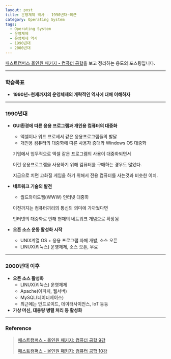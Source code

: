 ```yaml
---
layout: post
title: 운영체제 역사 - 1990년대~최근
category: Operating System
tags:
  - Operating System
  - 운영체제
  - 운영체제 역사
  - 1990년대
  - 2000년대
---
```




[패스트캠퍼스 올인원 패키지 - 컴퓨터 공학](https://online.fastcampus.co.kr/courses?query=%EC%BB%B4%ED%93%A8%ED%84%B0+%EA%B3%B5%ED%95%99)을 보고 정리하는 용도의 포스팅입니다.

---



### 학습목표

- **1990년~현재까지의 운영체제의 개략적인 역사에 대해 이해하자**

---

### 1990년대

- **GUI환경에 따른 응용 프로그램과 개인용 컴퓨터의 대중화**

  - 액셀이나 워드 프로세서 같은 응용프로그램들의 발달
  - 개인용 컴퓨터의 대중화에 따른 사용자 증대와 Windows OS 대중화

  기업에서 업무적으로 엑셀 같은 프로그램의 사용이 대중화되면서

  이런 응용프로그램을 사용하기 위해 컴퓨터를 구매하는 경우도 많았다.

  지금으로 치면 고화질 게임을 하기 위해서 전용 컴퓨터를 사는것과 비슷한 이치.

- **네트워크 기술의 발전**

  - 월드와이드웹(WWW) 인터넷 대중화

  이전까지는 컴퓨터끼리의 통신의 의미에 가까웠다면

  인터넷의 대중화로 인해 현재의 네트워크 개념으로 확장됨

- **오픈 소스 운동 활성화 시작**

  - UNIX계열 OS + 응용 프로그램 자체 개발, 소스 오픈
  - LINUX(리눅스) 운영체제, 소스 오픈, 무료

---

### 2000년대 이후

- **오픈 소스 활성화**
  - LINUX(리눅스) 운영체제
  - Apache(아파치, 웹서버)
  - MySQL(데이터베이스)
  - 최근에는 안드로이드, 데이터사이언스, IoT 등등
- **가상 머신, 대용량 병렬 처리 등 활성화**

---

### Reference

> [패스트캠퍼스 - 올인원 패키지: 컴퓨터 공학 9강](https://online.fastcampus.co.kr/courses/428668/lectures/6548636)
>
> [패스트캠퍼스 - 올인원 패키지: 컴퓨터 공학 10강](https://online.fastcampus.co.kr/courses/428668/lectures/6548629)

